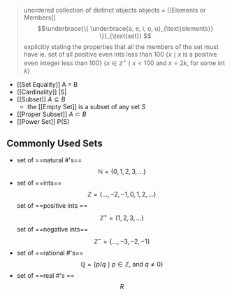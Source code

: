>unordered collection of distinct objects
>	objects = [[Elements or Members]]
$$\underbrace{\{ \underbrace{a, e, i, o, u}_{\text{elements}} \}}_{\text{set}} $$
>explicitly stating the properties that all the members of the set must have 
>	ie. set of all positive even ints less than 100 
>		$\{ x \mid x \text{ is a positive even integer less than 100} \}$ 
>		$\{x\in\mathbb{Z^+} \mid x < 100 \text{ and }x=2k \text{, for some int }k  \}$ 

- [[Set Equality]] A = B
- [[Cardinality]] |S|
- [[Subset]] $A \subseteq B$ 
	- the [[Empty Set]] is a subset of any set $S$ 
- [[Proper Subset]] $A \subset B$ 
- [[Power Set]] P(S) 

## Commonly Used Sets 
- set of ==natural #'s== 
$$\mathbb{N} = \{0,1,2,3,\dots \}$$
- set of ==ints== 
$$\mathbb{Z} = \{\dots, -2,-1,0,1,2,\dots\}$$
	set of ==positive ints ==
$$\mathbb{Z^+} = \{ 1, 2, 3, \dots \}$$
	set of ==negative ints== 
$$\mathbb{Z^-} = \{\dots, -3, -2, -1 \}$$
- set of ==rational #'s==
$$\mathbb{Q} = \{p/q \mid p \in \mathbb{Z}\text{, and }q\ne 0 \} $$
- set of ==real #'s ==
$$R$$

